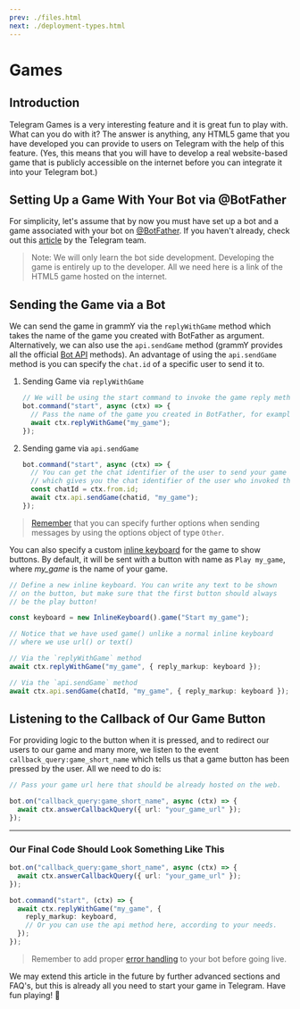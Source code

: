 ```yaml
---
prev: ./files.html
next: ./deployment-types.html
---
```


# Games

## Introduction

Telegram Games is a very interesting feature and it is great fun to play with.
What can you do with it?
The answer is anything, any HTML5 game that you have developed you can provide to users on Telegram with the help of this feature.
(Yes, this means that you will have to develop a real website-based game that is publicly accessible on the internet before you can integrate it into your Telegram bot.)

## Setting Up a Game With Your Bot via @BotFather

For simplicity, let's assume that by now you must have set up a bot and a game associated with your bot on [@BotFather](https://t.me/BotFather).
If you haven't already, check out this [article](https://core.telegram.org/bots/games) by the Telegram team.

> Note: We will only learn the bot side development.
> Developing the game is entirely up to the developer.
> All we need here is a link of the HTML5 game hosted on the internet.

## Sending the Game via a Bot

We can send the game in grammY via the `replyWithGame` method which takes the name of the game you created with BotFather as argument.
Alternatively, we can also use the `api.sendGame` method (grammY provides all the official [Bot API](https://core.telegram.org/bots/api) methods).
An advantage of using the `api.sendGame` method is you can specify the `chat.id` of a specific user to send it to.

1. Sending Game via `replyWithGame`

   ```ts
   // We will be using the start command to invoke the game reply method.
   bot.command("start", async (ctx) => {
     // Pass the name of the game you created in BotFather, for example "my_game".
     await ctx.replyWithGame("my_game");
   });
   ```

2. Sending game via `api.sendGame`

   ```ts
   bot.command("start", async (ctx) => {
     // You can get the chat identifier of the user to send your game to with `ctx.from.id`.
     // which gives you the chat identifier of the user who invoked the start command.
     const chatId = ctx.from.id;
     await ctx.api.sendGame(chatid, "my_game");
   });
   ```

> [Remember](./basics.html#sending-messages) that you can specify further options when sending messages by using the options object of type `Other`.

You can also specify a custom [inline keyboard](../plugins/keyboard.html#inline-keyboards) for the game to show buttons.
By default, it will be sent with a button with name as `Play my_game`, where _my_game_ is the name of your game.

```ts
// Define a new inline keyboard. You can write any text to be shown
// on the button, but make sure that the first button should always
// be the play button!

const keyboard = new InlineKeyboard().game("Start my_game");

// Notice that we have used game() unlike a normal inline keyboard
// where we use url() or text()

// Via the `replyWithGame` method
await ctx.replyWithGame("my_game", { reply_markup: keyboard });

// Via the `api.sendGame` method
await ctx.api.sendGame(chatId, "my_game", { reply_markup: keyboard });
```

## Listening to the Callback of Our Game Button

For providing logic to the button when it is pressed, and to redirect our users to our game and many more, we listen to the event `callback_query:game_short_name` which tells us that a game button has been pressed by the user.
All we need to do is:

```ts
// Pass your game url here that should be already hosted on the web.

bot.on("callback_query:game_short_name", async (ctx) => {
  await ctx.answerCallbackQuery({ url: "your_game_url" });
});
```

---

### Our Final Code Should Look Something Like This

```ts
bot.on("callback_query:game_short_name", async (ctx) => {
  await ctx.answerCallbackQuery({ url: "your_game_url" });
});

bot.command("start", (ctx) => {
  await ctx.replyWithGame("my_game", {
    reply_markup: keyboard,
    // Or you can use the api method here, according to your needs.
  });
});
```

> Remember to add proper [error handling](./errors.html) to your bot before going live.

We may extend this article in the future by further advanced sections and FAQ's, but this is already all you need to start your game in Telegram.
Have fun playing! :space_invader:
